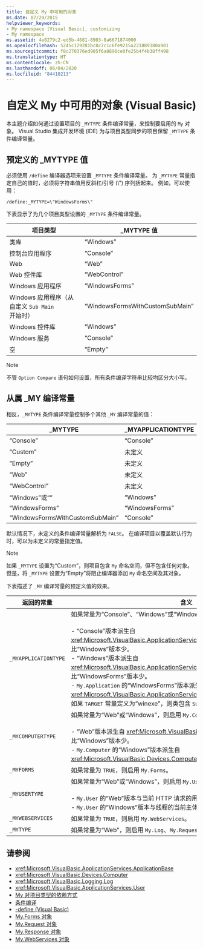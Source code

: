 ```yaml
---
title: 自定义 My 中可用的对象
ms.date: 07/20/2015
helpviewer_keywords:
- My namespace [Visual Basic], customizing
- My namespace
ms.assetid: 4e8279c2-ed5b-4681-8903-8a6671874000
ms.openlocfilehash: 5245c129281bc8c7c1c6fe9215a221889380a901
ms.sourcegitcommit: f8c270376ed905f6a8896ce0fe25b4f4b38ff498
ms.translationtype: HT
ms.contentlocale: zh-CN
ms.lasthandoff: 06/04/2020
ms.locfileid: "84410213"
---
```

# <a name="customizing-which-objects-are-available-in-my-visual-basic"></a>自定义 My 中可用的对象 (Visual Basic)

本主题介绍如何通过设置项目的 `_MYTYPE` 条件编译常量，来控制要启用的 `My` 对象。 Visual Studio 集成开发环境 (IDE) 为与项目类型同步的项目保留 `_MYTYPE` 条件编译常量。  
  
## <a name="predefined-_mytype-values"></a>预定义的 \_MYTYPE 值  

必须使用 `/define` 编译器选项来设置 `_MYTYPE` 条件编译常量。 为 `_MYTYPE` 常量指定自己的值时，必须将字符串值用反斜杠/引号 (\\") 序列括起来。 例如，可以使用：  
  
```console  
/define:_MYTYPE=\"WindowsForms\"  
```  
  
 下表显示了为几个项目类型设置的 `_MYTYPE` 条件编译常量。  
  
|项目类型|\_MYTYPE 值|  
|------------------|--------------------|  
|类库|“Windows”|  
|控制台应用程序|“Console”|  
|Web|“Web”|  
|Web 控件库|“WebControl”|  
|Windows 应用程序|“WindowsForms”|  
|Windows 应用程序（从自定义 `Sub Main` 开始时）|“WindowsFormsWithCustomSubMain”|  
|Windows 控件库|“Windows”|  
|Windows 服务|“Console”|  
|空|“Empty”|  
  
> [!NOTE]
> 不管 `Option Compare` 语句如何设置，所有条件编译字符串比较均区分大小写。  
  
## <a name="dependent-_my-compilation-constants"></a>从属 \_MY 编译常量  

相反，`_MYTYPE` 条件编译常量控制多个其他 `_MY` 编译常量的值：  
  
|\_MYTYPE|\_MYAPPLICATIONTYPE|\_MYCOMPUTERTYPE|\_MYFORMS|\_MYUSERTYPE|\_MYWEBSERVICES|  
|--------------|-------------------------|----------------------|---------------|------------------|---------------------|  
|“Console”|“Console”|“Windows”|未定义|“Windows”|true|  
|“Custom”|未定义|未定义|未定义|未定义|未定义|  
|“Empty”|未定义|未定义|未定义|未定义|未定义|  
|“Web”|未定义|“Web”|false|“Web”|false|  
|“WebControl”|未定义|“Web”|false|“Web”|true|  
|“Windows”或“”|“Windows”|“Windows”|未定义|“Windows”|true|  
|“WindowsForms”|“WindowsForms”|“Windows”|true|“Windows”|true|  
|“WindowsFormsWithCustomSubMain”|“Console”|“Windows”|true|“Windows”|true|  
  
 默认情况下，未定义的条件编译常量解析为 `FALSE`。 在编译项目以覆盖默认行为时，可以为未定义的常量指定值。  
  
> [!NOTE]
> 如果 `_MYTYPE` 设置为“Custom”，则项目包含 `My` 命名空间，但不包含任何对象。 但是，将 `_MYTYPE` 设置为“Empty”将阻止编译器添加 `My` 命名空间及其对象。  
  
 下表描述了 `_MY` 编译常量的预定义值的效果。  
  
|返回的常量|含义|  
|--------------|-------------|  
|`_MYAPPLICATIONTYPE`|如果常量为“Console”、“Windows”或“WindowsForms”，则启用 `My.Application`：<br /><br /> -   “Console”版本派生自 <xref:Microsoft.VisualBasic.ApplicationServices.ConsoleApplicationBase>。 其成员比“Windows”版本少。<br />-   “Windows”版本派生自 <xref:Microsoft.VisualBasic.ApplicationServices.ApplicationBase>。其成员比“WindowsForms”版本少。<br />-   `My.Application` 的“WindowsForms”版本派生自 <xref:Microsoft.VisualBasic.ApplicationServices.WindowsFormsApplicationBase>。 如果 `TARGET` 常量定义为“winexe”，则类包含 `Sub Main` 方法。|  
|`_MYCOMPUTERTYPE`|如果常量为“Web”或“Windows”，则启用 `My.Computer`：<br /><br /> -   “Web”版本派生自 <xref:Microsoft.VisualBasic.Devices.ServerComputer>，其成员比“Windows”版本少。<br />-   `My.Computer` 的“Windows”版本派生自 <xref:Microsoft.VisualBasic.Devices.Computer>。|  
|`_MYFORMS`|如果常量为 `TRUE`，则启用 `My.Forms`。|  
|`_MYUSERTYPE`|如果常量为“Web”或“Windows”，则启用 `My.User`：<br /><br /> -   `My.User` 的“Web”版本与当前 HTTP 请求的用户标识相关联。<br />-   `My.User` 的“Windows”版本与线程的当前主体相关联。|  
|`_MYWEBSERVICES`|如果常量为 `TRUE`，则启用 `My.WebServices`。|  
|`_MYTYPE`|如果常量为“Web”，则启用 `My.Log`、`My.Request` 和 `My.Response`。|  
  
## <a name="see-also"></a>请参阅

- <xref:Microsoft.VisualBasic.ApplicationServices.ApplicationBase>
- <xref:Microsoft.VisualBasic.Devices.Computer>
- <xref:Microsoft.VisualBasic.Logging.Log>
- <xref:Microsoft.VisualBasic.ApplicationServices.User>
- [My 对项目类型的依赖方式](../development-with-my/how-my-depends-on-project-type.md)
- [条件编译](../../programming-guide/program-structure/conditional-compilation.md)
- [-define (Visual Basic)](../../reference/command-line-compiler/define.md)
- [My.Forms 对象](../../language-reference/objects/my-forms-object.md)
- [My.Request 对象](../../language-reference/objects/my-request-object.md)
- [My.Response 对象](../../language-reference/objects/my-response-object.md)
- [My.WebServices 对象](../../language-reference/objects/my-webservices-object.md)

